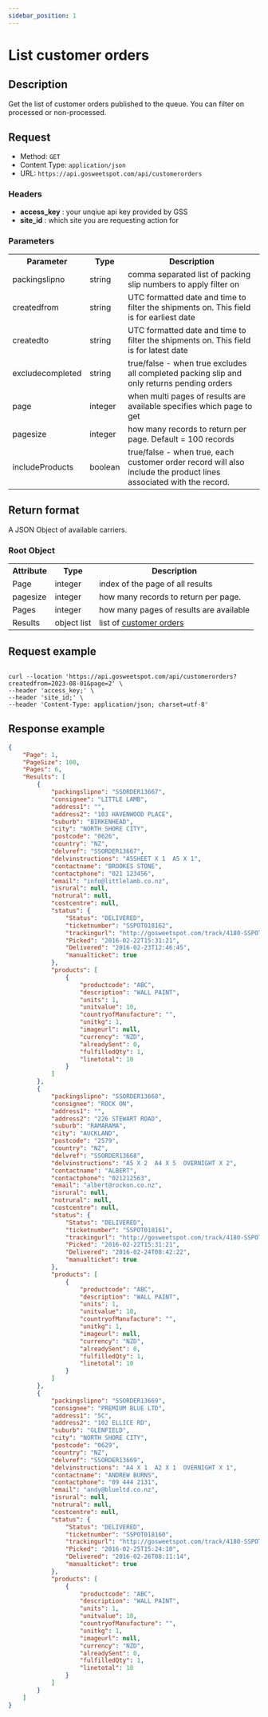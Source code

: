 ```yaml
---
sidebar_position: 1
---
```


# List customer orders

## Description

Get the list of customer orders published to the queue. You can filter on processed or non-processed.

## Request

-   Method: `GET`
-   Content Type: `application/json`
-   URL: `https://api.gosweetspot.com/api/customerorders`

### Headers

- **access_key** : your unqiue api key provided by GSS
- **site_id** : which site you are requesting action for

### Parameters

<table><tbody><tr><th>Parameter</th><th>Type</th><th>Description</th></tr><tr><td><div>packingslipno</div><div contenteditable="false"><div><div><div></div></div></div><div></div></div></td><td><div>string</div><div contenteditable="false"><div><div><div></div></div></div><div></div></div></td><td><div>comma separated list of packing slip numbers to apply filter on</div><div contenteditable="false"><div><div><div></div></div></div><div></div></div></td></tr><tr><td><div>createdfrom</div><div contenteditable="false"><div><div><div></div></div></div><div></div></div></td><td><div>string</div><div contenteditable="false"><div><div><div></div></div></div><div></div></div></td><td><div>UTC formatted date and time to filter the shipments on. This field is for earliest date</div><div contenteditable="false"><div><div><div></div></div></div><div></div></div></td></tr><tr><td><div>createdto</div><div contenteditable="false"><div><div><div></div></div></div><div></div></div></td><td><div>string</div><div contenteditable="false"><div><div><div></div></div></div><div></div></div></td><td><div>UTC formatted date and time to filter the shipments on. This field is for latest date</div><div contenteditable="false"><div><div><div></div></div></div><div></div></div></td></tr><tr><td><div>excludecompleted</div><div contenteditable="false"><div><div><div></div></div></div><div></div></div></td><td><div>string</div><div contenteditable="false"><div><div><div></div></div></div><div></div></div></td><td><div>true/false - when true excludes all completed packing slip and only returns pending orders</div><div contenteditable="false"><div><div><div></div></div></div><div></div></div></td></tr><tr><td><div>page</div><div contenteditable="false"><div><div><div></div></div></div><div></div></div></td><td><div>integer</div><div contenteditable="false"><div><div><div></div></div></div><div></div></div></td><td><div>when multi pages of results are available specifies which page to get</div><div contenteditable="false"><div><div><div></div></div></div><div></div></div></td></tr><tr><td><div>pagesize</div><div contenteditable="false"><div><div><div></div></div></div><div></div></div></td><td><div>integer</div><div contenteditable="false"><div><div><div></div></div></div><div></div></div></td><td><div>how many records to return per page. Default = 100 records</div><div contenteditable="false"><div><div><div></div></div></div><div></div></div></td></tr><tr><td><div>includeProducts</div><div contenteditable="false"><div><div><div></div></div></div><div></div></div></td><td><div>boolean</div><div contenteditable="false"><div><div><div></div></div></div><div></div></div></td><td><div>true/false - when true, each customer order record will also include the product lines associated with the record.</div><div contenteditable="false"><div><div><div></div></div></div><div></div></div></td></tr></tbody></table>

## Return format

A JSON Object of available carriers.

### Root Object

<table><tbody><tr><th>Attribute</th><th>Type</th><th>Description</th></tr><tr><td><div>Page</div><div contenteditable="false"><div><div><div></div></div></div><div></div></div></td><td><div>integer</div><div contenteditable="false"><div><div><div></div></div></div><div></div></div></td><td><div>index of the page of all results</div><div contenteditable="false"><div><div><div></div></div></div><div></div></div></td></tr><tr><td><div>pagesize</div><div contenteditable="false"><div><div><div></div></div></div><div></div></div></td><td><div>integer</div><div contenteditable="false"><div><div><div></div></div></div><div></div></div></td><td><div>how many records to return per page.</div><div contenteditable="false"><div><div><div></div></div></div><div></div></div></td></tr><tr><td><div>Pages</div><div contenteditable="false"><div><div><div></div></div></div><div></div></div></td><td><div>integer</div><div contenteditable="false"><div><div><div></div></div></div><div></div></div></td><td><div>how many pages of results are available</div><div contenteditable="false"><div><div><div></div></div></div><div></div></div></td></tr><tr><td><div>Results</div><div contenteditable="false"><div><div><div></div></div></div><div></div></div></td><td><div>object list</div><div contenteditable="false"><div><div><div></div></div></div><div></div></div></td><td><div>list of <a href="/docs/models/Customer-Order-Model" target="_self">customer orders</a></div><div contenteditable="false"><div><div><div></div></div></div><div></div></div></td></tr></tbody></table>

## Request example

```Curl

curl --location 'https://api.gosweetspot.com/api/customerorders?createdfrom=2023-08-01&page=2' \
--header 'access_key;' \
--header 'site_id;' \
--header 'Content-Type: application/json; charset=utf-8'

```

## Response example

```Json
{
    "Page": 1,
    "PageSize": 100,
    "Pages": 6,
    "Results": [
        {
            "packingslipno": "SSORDER13667",
            "consignee": "LITTLE LAMB",
            "address1": "",
            "address2": "103 HAVENWOOD PLACE",
            "suburb": "BIRKENHEAD",
            "city": "NORTH SHORE CITY",
            "postcode": "0626",
            "country": "NZ",
            "delvref": "SSORDER13667",
            "delvinstructions": "A5SHEET X 1  A5 X 1",
            "contactname": "BROOKES STONE",
            "contactphone": "021 123456",
            "email": "info@littlelamb.co.nz",
            "isrural": null,
            "notrural": null,
            "costcentre": null,
            "status": {
                "Status": "DELIVERED",
                "ticketnumber": "SSPOT018162",
                "trackingurl": "http://gosweetspot.com/track/4180-SSPOT018162",
                "Picked": "2016-02-22T15:31:21",
                "Delivered": "2016-02-23T12:46:45",
                "manualticket": true
            },
            "products": [
                {
                    "productcode": "ABC",
                    "description": "WALL PAINT",
                    "units": 1,
                    "unitvalue": 10,
                    "countryofManufacture": "",
                    "unitkg": 1,
                    "imageurl": null,
                    "currency": "NZD",
                    "alreadySent": 0,
                    "fulfilledQty": 1,
                    "linetotal": 10
                }
            ]
        },
        {
            "packingslipno": "SSORDER13668",
            "consignee": "ROCK ON",
            "address1": "",
            "address2": "226 STEWART ROAD",
            "suburb": "RAMARAMA",
            "city": "AUCKLAND",
            "postcode": "2579",
            "country": "NZ",
            "delvref": "SSORDER13668",
            "delvinstructions": "A5 X 2  A4 X 5  OVERNIGHT X 2",
            "contactname": "ALBERT",
            "contactphone": "021212563",
            "email": "albert@rockon.co.nz",
            "isrural": null,
            "notrural": null,
            "costcentre": null,
            "status": {
                "Status": "DELIVERED",
                "ticketnumber": "SSPOT018161",
                "trackingurl": "http://gosweetspot.com/track/4180-SSPOT018161",
                "Picked": "2016-02-22T15:31:21",
                "Delivered": "2016-02-24T08:42:22",
                "manualticket": true
            },
            "products": [
                {
                    "productcode": "ABC",
                    "description": "WALL PAINT",
                    "units": 1,
                    "unitvalue": 10,
                    "countryofManufacture": "",
                    "unitkg": 1,
                    "imageurl": null,
                    "currency": "NZD",
                    "alreadySent": 0,
                    "fulfilledQty": 1,
                    "linetotal": 10
                }
            ]
        },
        {
            "packingslipno": "SSORDER13669",
            "consignee": "PREMIUM BLUE LTD",
            "address1": "5C",
            "address2": "102 ELLICE RD",
            "suburb": "GLENFIELD",
            "city": "NORTH SHORE CITY",
            "postcode": "0629",
            "country": "NZ",
            "delvref": "SSORDER13669",
            "delvinstructions": "A4 X 1  A2 X 1  OVERNIGHT X 1",
            "contactname": "ANDREW BURNS",
            "contactphone": "09 444 2131",
            "email": "andy@blueltd.co.nz",
            "isrural": null,
            "notrural": null,
            "costcentre": null,
            "status": {
                "Status": "DELIVERED",
                "ticketnumber": "SSPOT018160",
                "trackingurl": "http://gosweetspot.com/track/4180-SSPOT018160",
                "Picked": "2016-02-25T15:24:10",
                "Delivered": "2016-02-26T08:11:14",
                "manualticket": true
            },
            "products": [
                {
                    "productcode": "ABC",
                    "description": "WALL PAINT",
                    "units": 1,
                    "unitvalue": 10,
                    "countryofManufacture": "",
                    "unitkg": 1,
                    "imageurl": null,
                    "currency": "NZD",
                    "alreadySent": 0,
                    "fulfilledQty": 1,
                    "linetotal": 10
                }
            ]
        }
    ]
}
```